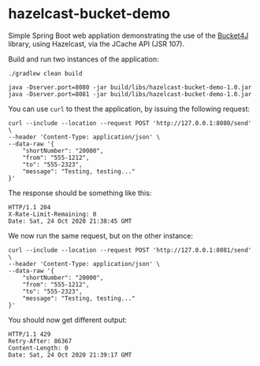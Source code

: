 # hazelcast-bucket-demo

Simple Spring Boot web appliation demonstrating the use of the [Bucket4J](https://github.com/vladimir-bukhtoyarov/bucket4j)
library, using Hazelcast, via the JCache API (JSR 107).

Build and run two instances of the application:

```
./gradlew clean build

java -Dserver.port=8080 -jar build/libs/hazelcast-bucket-demo-1.0.jar
java -Dserver.port=8081 -jar build/libs/hazelcast-bucket-demo-1.0.jar
```

You can use `curl` to thest the application, by issuing the following request:

```
curl --include --location --request POST 'http://127.0.0.1:8080/send' \
--header 'Content-Type: application/json' \
--data-raw '{
    "shortNumber": "20000",
    "from": "555-1212",
    "to": "555-2323",
    "message": "Testing, testing..."
}'

```

The response should be something like this:

```
HTTP/1.1 204 
X-Rate-Limit-Remaining: 0
Date: Sat, 24 Oct 2020 21:38:45 GMT
```

We now run the same request, but on the other instance:

```
curl --include --location --request POST 'http://127.0.0.1:8081/send' \
--header 'Content-Type: application/json' \
--data-raw '{
    "shortNumber": "20000",
    "from": "555-1212",
    "to": "555-2323",
    "message": "Testing, testing..."
}'

```

You should now get different output:

```
HTTP/1.1 429 
Retry-After: 86367
Content-Length: 0
Date: Sat, 24 Oct 2020 21:39:17 GMT
```